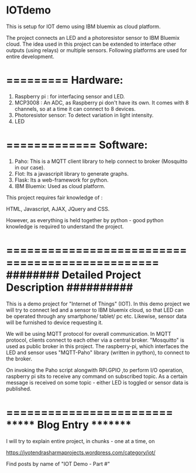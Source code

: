 # IOTdemo
This is setup for IOT demo using IBM bluemix as cloud platform.

The project connects an LED and a photoresistor sensor to IBM Bluemix cloud. The idea used in this project can be 
extended to interface other outputs (using relays) or multiple sensors. Following platforms are used for entire development.

=========
Hardware:
=========

1. Raspberry pi : for interfacing sensor and LED.
2. MCP3008 : An ADC, as Raspberry pi don't have its own. It comes with 8 channels, so at a time it can connect to 8 devices.
3. Photoresistor sensor: To detect variation in light intensity.
4. LED

=============
Software:
=============

1. Paho: This is a MQTT client library to help connect to broker (Mosquitto in our case).
2. Flot: Its a javascripit library to generate graphs.
3. Flask: Its a web-framework for python.
4. IBM Bluemix: Used as cloud platform.

This project requires fair knowledge of :

HTML, Javascript, AJAX, JQuery and CSS.

However, as everything is held together by python - good python knowledge is required to understand the project.

================================================
######## Detailed Project Description ##########
================================================

This is a demo project for "Internet of Things" (IOT). In this demo project we will try to connect led and a sensor to 
IBM bluemix cloud, so that LED can be operated through any smartphone/ tablet/ pc etc. Likewise, sensor data will be
furnished to device requesting it.

We will be using MQTT protocol for overall communication. In MQTT protocol, clients connect to each other via a central 
broker. "Mosquitto" is used as public broker in this project. The raspberry-pi, which interfaces the LED and sensor uses 
"MQTT-Paho" library (written in python), to connect to the broker.

On invoking the Paho script alongwith RPi.GPIO ,to perform I/O operation, raspberry pi sits to receive any command on 
subscribed topic. As a certain message is received on some topic - either LED is toggled or sensor data is published.



========================
***** Blog Entry *******
========================

I will try to explain entire project, in chunks - one at a time, on 

https://jyotendrasharmaprojects.wordpress.com/category/iot/

Find posts by name of "IOT Demo - Part #"









